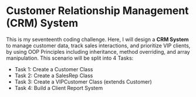# Customer Relationship Management (CRM) System
This is my seventeenth coding challenge. Here, I will design a **CRM System** to manage customer data, track sales interactions, and prioritize VIP clients, by using OOP Principles including inheritance, method overriding, and array manipulation.
This scenario will be split into 4 Tasks: 
+ Task 1: Create a Customer Class
+ Task 2: Create a SalesRep Class
+ Task 3: Create a VIPCustomer Class (extends Customer)
+ Task 4: Build a Client Report System